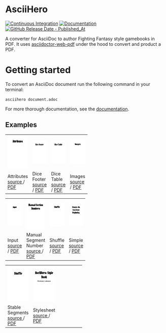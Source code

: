 # AsciiHero

[![Continuous Integration](https://github.com/mrombout/asciihero/actions/workflows/ci.yml/badge.svg)](https://github.com/mrombout/asciihero/actions/workflows/ci.yml)
[![Documentation](https://github.com/mrombout/asciihero/actions/workflows/documentation.yml/badge.svg)](https://mrombout.github.io/asciihero/)
[![GitHub Release Date - Published_At](https://img.shields.io/github/release-date/mrombout/asciihero?label=Latest%20Release&logo=GitHub)](https://github.com/mrombout/asciihero/releases)

A converter for AsciiDoc to author Fighting Fantasy style gamebooks in PDF.
It uses [asciidoctor-web-pdf](https://github.com/ggrossetie/asciidoctor-web-pdf) under the hood to convert and product a PDF.

# Getting started

To convert an AsciiDoc document run the following command in your terminal:

```console
asciihero document.adoc
```

For more thorough documentation, see the [documentation](https://mrombout.github.io/asciihero).

## Examples

<table>
    <tr>
        <td width="25">
            <a href="">
                <img src="./examples/attributes/attributes.png" />
            </a>
        </td>
        <td width="25">
            <a href="">
                <img src="./examples/dice_footer/dice_footer.png" />
            </a>
        </td>
        <td width="25">
            <a href="">
                <img src="./examples/dice_table/dice_table.png" />
            </a>
        </td>
        <td width="25">
            <a href="">
                <img src="./examples/images/images.png" />
            </a>
        </td>
    </tr>
    <tr>
        <td width="25">
            Attributes<br />
            <a href="#"> source </a> / 
            <a href="#"> PDF </a>
        </td>
        <td width="25">
            Dice Footer<br />
            <a href="#"> source </a> / 
            <a href="#"> PDF </a>
        </td>
        <td width="25">
            Dice Table<br />
            <a href="#"> source </a> / 
            <a href="#"> PDF </a>
        </td>
        <td width="25">
            Images<br />
            <a href="#"> source </a> / 
            <a href="#"> PDF </a>
        </td>
    </tr>
</table>

<table>
    <tr>
        <td width="25">
            <a href="">
                <img src="./examples/input/input.png" />
            </a>
        </td>
        <td width="25">
            <a href="">
                <img src="./examples/manual_segment_number/manual_segment_number.png" />
            </a>
        </td>
        <td width="25">
            <a href="">
                <img src="./examples/shuffle/shuffle.png" />
            </a>
        </td>
        <td width="25">
            <a href="">
                <img src="./examples/simple/simple.png" />
            </a>
        </td>
    </tr>
    <tr>
        <td width="25">
            Input<br />
            <a href="#"> source </a> / 
            <a href="#"> PDF </a>
        </td>
        <td width="25">
            Manual Segment Number<br />
            <a href="#"> source </a> / 
            <a href="#"> PDF </a>
        </td>
        <td width="25">
            Shuffle<br />
            <a href="#"> source </a> / 
            <a href="#"> PDF </a>
        </td>
        <td width="25">
            Simple<br />
            <a href="#"> source </a> / 
            <a href="#"> PDF </a>
        </td>
    </tr>
</table>

<table>
    <tr>
        <td width="25">
            <a href="">
                <img src="./examples/stable_segments/stable_segments.png" />
            </a>
        </td>
        <td width="25">
            <a href="">
                <img src="./examples/stylesheet/stylesheet.png" />
            </a>
        </td>
        <td width="25"></td>
        <td width="25"></td>
    </tr>
    <tr>
        <td width="25">
            Stable Segments<br />
            <a href="#"> source </a> / 
            <a href="#"> PDF </a>
        </td>
        <td width="25">
            Stylesheet<br />
            <a href="#"> source </a> / 
            <a href="#"> PDF </a>
        </td>
        <td width="25"></td>
        <td width="25"></td>
    </tr>
</table>